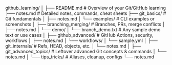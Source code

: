 github_learning/
│
├── README.md                   # Overview of your Git/GitHub learning
├── notes.md                    # Detailed notes, commands, cheat sheets
├── git_basics/                 # Git fundamentals
│   ├── notes.md
│   └── examples/               # CLI examples or screenshots
│
├── branching_merging/          # Branches, PRs, merge conflicts
│   ├── notes.md
│   └── demo/
│       └── branch_demo.txt     # Any sample demo text or use cases
│
├── github_advanced/            # GitHub Actions, security, workflows
│   ├── notes.md
│   └── workflows/
│       └── sample.yml
│
├── git_internals/              # Refs, HEAD, objects, etc.
│   └── notes.md
│
├── git_advanced_topics/        # Leftover advanced Git concepts & commands
│   └── notes.md
│
└── tips_tricks/                # Aliases, cleanup, configs
    └── notes.md
